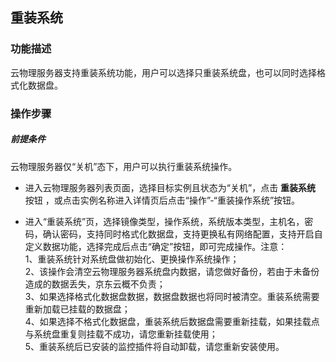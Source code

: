 ## 重装系统

### 功能描述

云物理服务器支持重装系统功能，用户可以选择只重装系统盘，也可以同时选择格式化数据盘。

### 操作步骤

##### 前提条件

云物理服务器仅“关机”态下，用户可以执行重装系统操作。

- 进入云物理服务器列表页面，选择目标实例且状态为“关机”，点击 **重装系统** 按钮 ，或点击实例名称进入详情页后点击“操作”-“重装操作系统”按钮。<br/>

- 进入“重装系统”页，选择镜像类型，操作系统，系统版本类型，主机名，密码，确认密码，支持同时格式化数据盘，支持更换私有网络配置，支持开启自定义数据功能，选择完成后点击“确定”按钮，即可完成操作。注意：<br/>
  1、重装系统针对系统盘做初始化、更换操作系统操作；<br/>
  2、该操作会清空云物理服务器系统盘内数据，请您做好备份，若由于未备份造成的数据丢失，京东云概不负责；<br/>
  3、如果选择格式化数据盘数据，数据盘数据也将同时被清空。重装系统需要重新加载已挂载的数据盘；<br/>
  4、如果选择不格式化数据盘，重装系统后数据盘需要重新挂载，如果挂载点与系统盘重复则挂载不成功，请您重新挂载使用；<br/>
  5、重装系统后已安装的监控插件将自动卸载，请您重新安装使用。<br/>
